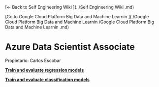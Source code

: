 [← Back to Self Engineering Wiki ](../Self Engineering Wiki .md)

[Go to Google Cloud Platform Big Data and Machine Learnin ](./Google Cloud Platform Big Data and Machine Learnin /Google Cloud Platform Big Data and Machine Learnin .md)

# Azure Data Scientist Associate

Propietario: Carlos Escobar

[****Train and evaluate regression models****](Azure%20Data%20Scientist%20Associate%20fff55a44fbc4461eb632d6acc0e92560/Train%20and%20evaluate%20regression%20models%20ea63478a5a9f48d59e7af3d3df7af04a.md)

[****Train and evaluate classification models****](Azure%20Data%20Scientist%20Associate%20fff55a44fbc4461eb632d6acc0e92560/Train%20and%20evaluate%20classification%20models%2069ffa7aa41d046959dcf957f4c0b1adc.md)